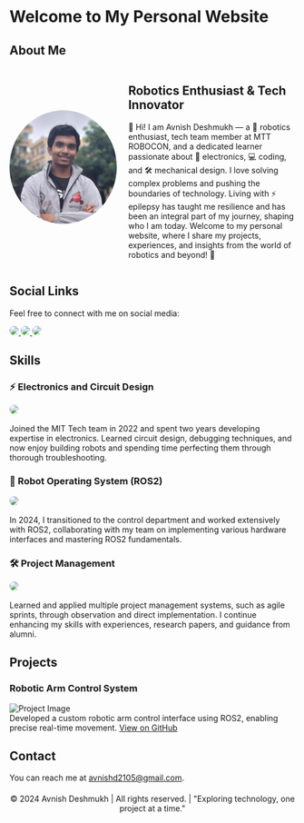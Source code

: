 # Welcome to My Personal Website

## About Me
<div style="display: flex; align-items: center;">
    <img src="./profile_picture.jpeg" alt="Profile Picture" style="border-radius: 50%; width: 200px; height: 200px; margin-right: 20px;">
    <div>
        <h2>Robotics Enthusiast & Tech Innovator</h2>
        <p>👋 Hi! I am Avnish Deshmukh — a 🤖 robotics enthusiast, tech team member at MTT ROBOCON, and a dedicated learner passionate about 🔧 electronics, 💻 coding, and 🛠️ mechanical design. I love solving complex problems and pushing the boundaries of technology. Living with ⚡ epilepsy has taught me resilience and has been an integral part of my journey, shaping who I am today. Welcome to my personal website, where I share my projects, experiences, and insights from the world of robotics and beyond! 🚀</p>
    </div>
</div>

## Social Links
Feel free to connect with me on social media:

<a href="https://github.com/avnishd2105" target="_blank">
    <img src="https://img.shields.io/badge/GitHub-181717?style=for-the-badge&logo=github&logoColor=white" style="border-radius: 12px; transition: transform 0.2s;" onmouseover="this.style.transform='scale(1.05)'" onmouseout="this.style.transform='scale(1)'">
</a>
<a href="https://www.linkedin.com/in/avnish-deshmukh" target="_blank">
    <img src="https://img.shields.io/badge/LinkedIn-0A66C2?style=for-the-badge&logo=linkedin&logoColor=white" style="border-radius: 12px; transition: transform 0.2s;" onmouseover="this.style.transform='scale(1.05)'" onmouseout="this.style.transform='scale(1)'">
</a>
<a href="https://www.instagram.com/av.nish2105/" target="_blank">
    <img src="https://img.shields.io/badge/Instagram-E4405F?style=for-the-badge&logo=instagram&logoColor=white" style="border-radius: 12px; transition: transform 0.2s;" onmouseover="this.style.transform='scale(1.05)'" onmouseout="this.style.transform='scale(1)'">
</a>

## Skills

### ⚡ Electronics and Circuit Design
<img src="https://img.shields.io/badge/Electronics-FF6F00?style=for-the-badge&logo=arduino&logoColor=white" style="border-radius: 12px;">

Joined the MIT Tech team in 2022 and spent two years developing expertise in electronics. Learned circuit design, debugging techniques, and now enjoy building robots and spending time perfecting them through thorough troubleshooting.

### 🤖 Robot Operating System (ROS2)
<img src="https://img.shields.io/badge/ROS2-22314E?style=for-the-badge&logo=ros&logoColor=white" style="border-radius: 12px;">

In 2024, I transitioned to the control department and worked extensively with ROS2, collaborating with my team on implementing various hardware interfaces and mastering ROS2 fundamentals.

### 🛠️ Project Management
<img src="https://img.shields.io/badge/Project%20Management-0078D4?style=for-the-badge&logo=microsoftteams&logoColor=white" style="border-radius: 12px;">

Learned and applied multiple project management systems, such as agile sprints, through observation and direct implementation. I continue enhancing my skills with experiences, research papers, and guidance from alumni.

## Projects
### Robotic Arm Control System
![Project Image](link_to_image.jpg)  
Developed a custom robotic arm control interface using ROS2, enabling precise real-time movement. [View on GitHub](link)

## Contact
You can reach me at [avnishd2105@gmail.com](mailto:avnishd2105@gmail.com).

<footer style="text-align: center; margin-top: 20px;">
    © 2024 Avnish Deshmukh | All rights reserved. | "Exploring technology, one project at a time."
</footer>
